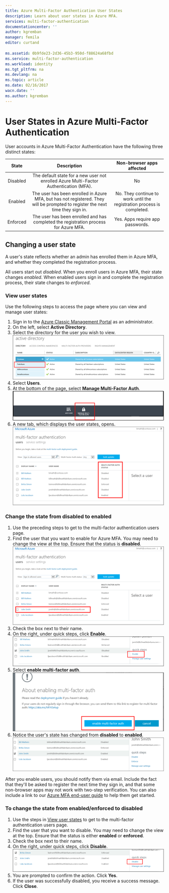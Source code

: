 ```yaml
---
title: Azure Multi-Factor Authentication User States
description: Learn about user states in Azure MFA.
services: multi-factor-authentication
documentationcenter: ''
author: kgremban
manager: femila
editor: curtand

ms.assetid: 0b9fde23-2d36-45b3-950d-f88624a68fbd
ms.service: multi-factor-authentication
ms.workload: identity
ms.tgt_pltfrm: na
ms.devlang: na
ms.topic: article
ms.date: 02/16/2017
wacn.date: ''
ms.author: kgremban
---
```


# User States in Azure Multi-Factor Authentication
User accounts in Azure Multi-Factor Authentication have the following three distinct states:

| State | Description | Non-browser apps affected | 
|:---:|:---:|:---:|
| Disabled |The default state for a new user not enrolled Azure Multi-Factor Authentication (MFA). |No |
| Enabled |The user has been enrolled in Azure MFA, but has not registered. They will be prompted to register the next time they sign in. |No.  They continue to work until the registration process is completed. |
| Enforced |The user has been enrolled and has completed the registration process for Azure MFA. |Yes.  Apps require app passwords. |

## Changing a user state
A user's state reflects whether an admin has enrolled them in Azure MFA, and whether they completed the registration process.

All users start out *disabled*. When you enroll users in Azure MFA, their state changes *enabled*. When enabled users sign in and complete the registration process, their state changes to *enforced*.  

### View user states

Use the following steps to access the page where you can view and manage user states:

1. Sign in to the [Azure Classic Management Portal](https://manage.windowsazure.cn) as an administrator.
2. On the left, select **Active Directory**.
3. Select the directory for the user you wish to view.
   ![Select directory - screenshot](./media/multi-factor-authentication-get-started-cloud/directory1.png)
4. Select **Users**.
5. At the bottom of the page, select **Manage Multi-Factor Auth**. 
   ![Select Manage multi-factor auth - screenshot](./media/multi-factor-authentication-get-started-cloud/manage1.png)
6. A new tab, which displays the user states, opens.
   ![multi-factor authentication user status - screenshot](./media/multi-factor-authentication-get-started-user-states/userstate1.png)

### Change the state from disabled to enabled

1. Use the preceding steps to get to the multi-factor authentication users page. 
2. Find the user that you want to enable for Azure MFA. You may need to change the view at the top. Ensure that the status is **disabled**.
   ![Find user - screenshot](./media/multi-factor-authentication-get-started-cloud/enable1.png)
3. Check the box next to their name.
4. On the right, under quick steps, click **Enable**.
   ![Enable selected user - screenshot](./media/multi-factor-authentication-get-started-cloud/user1.png)
5. Select **enable multi-factor auth**.
   ![Enable multi-factor auth - screenshot](./media/multi-factor-authentication-get-started-cloud/enable2.png)
6. Notice the user's state has changed from **disabled** to **enabled**.
   ![See that user is now enabled - screenshot](./media/multi-factor-authentication-get-started-cloud/user.png)

After you enable users, you should notify them via email. Include the fact that they'll be asked to register the next time they sign in, and that some non-browser apps may not work with two-step verification. You can also include a link to our [Azure MFA end-user guide](../multi-factor-authentication/end-user/multi-factor-authentication-end-user.md) to help them get started. 

### To change the state from enabled/enforced to disabled

1. Use the steps in [View user states](#view-user-states) to get to the multi-factor authentication users page.
6. Find the user that you want to disable. You may need to change the view at the top. Ensure that the status is either **enabled** or **enforced**.
7. Check the box next to their name.
8. On the right, under quick steps, click **Disable**.
   ![Disable user - screenshot](./media/multi-factor-authentication-get-started-user-states/userstate2.png)
9. You are prompted to confirm the action. Click **Yes**.
10. If the user was successfully disabled, you receive a success message. Click **Close**.